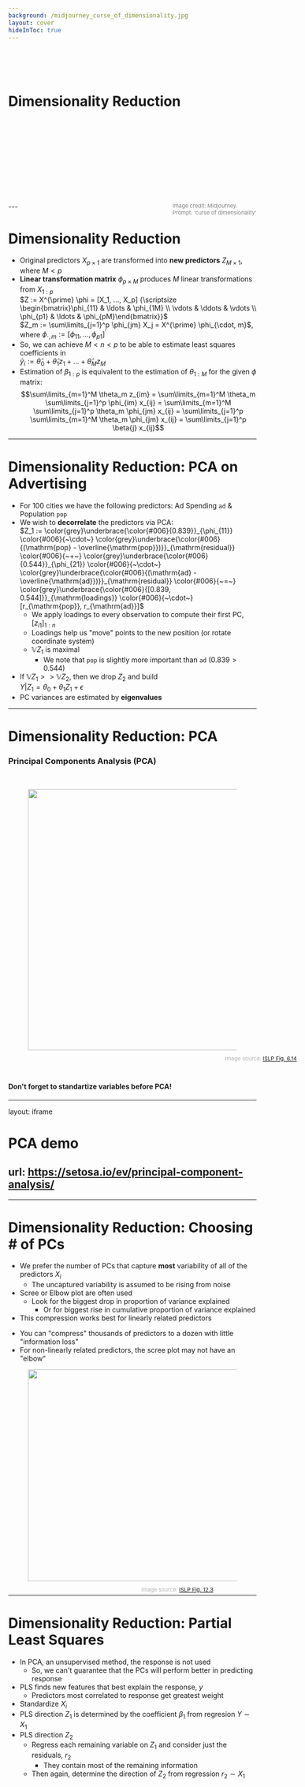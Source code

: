 ```yaml
---
background: /midjourney_curse_of_dimensionality.jpg
layout: cover
hideInToc: true
---
```

<br>
<br>
<br>

# Dimensionality Reduction

<div>
<br>
<br>
<br>
<br>
<br>
<br>
<br>
<br>
<br>
<br>
<span style="color:gray; font-size: 11px; float: right;">Image credit: Midjourney.<br> Prompt: ‘curse of dimensionality'
</span>
</div>
---

# Dimensionality Reduction

* Original predictors $X_{p \times 1}$ are transformed into **new predictors** $Z_{M \times 1}$, where $M < p$
* **Linear transformation matrix** $\phi_{p \times M}$ produces $M$ linear transformations from $X_{1:p}$ <br>
$Z := X^{\prime} \phi = [X_1, ..., X_p] {\scriptsize \begin{bmatrix}\phi_{11} & \ldots & \phi_{1M} \\ \vdots & \ddots & \vdots \\ \phi_{p1} & \ldots & \phi_{pM}\end{bmatrix}}$ <br>
$Z_m := \sum\limits_{j=1}^p \phi_{jm} X_j = X^{\prime} \phi_{\cdot, m}$, where $\phi_{\cdot, m} := [\phi_{11}, ..., \phi_{p1}]^{\prime}$
* So, we can achieve $M < n < p$ to be able to estimate least squares coefficients in <br> $\hat{y}_i := \hat{\theta}_0 + \hat{\theta}_1 z_1 + ... + \hat{\theta}_M z_M$
* Estimation of $\beta_{1:p}$ is equivalent to the estimation of $\theta_{1:M}$ for the given $\phi$ matrix:
$$\sum\limits_{m=1}^M \theta_m z_{im} = \sum\limits_{m=1}^M \theta_m \sum\limits_{j=1}^p \phi_{im} x_{ij} = \sum\limits_{m=1}^M \sum\limits_{j=1}^p \theta_m \phi_{jm} x_{ij} = \sum\limits_{j=1}^p \sum\limits_{m=1}^M \theta_m \phi_{jm} x_{ij} = \sum\limits_{j=1}^p \beta{j} x_{ij}$$

---

# Dimensionality Reduction: PCA on Advertising

* For $100$ cities we have the following predictors: Ad Spending ``ad`` & Population ``pop``
* We wish to **decorrelate** the predictors via PCA: <br>
$Z_1 :=
\color{grey}\underbrace{\color{#006}{0.839}}_{\phi_{11}}
\color{#006}{~\cdot~}
\color{grey}\underbrace{\color{#006}{(\mathrm{pop} - \overline{\mathrm{pop}})}}_{\mathrm{residual}}
\color{#006}{~+~}
\color{grey}\underbrace{\color{#006}{0.544}}_{\phi_{21}}
\color{#006}{~\cdot~}
\color{grey}\underbrace{\color{#006}{(\mathrm{ad} - \overline{\mathrm{ad}})}}_{\mathrm{residual}}
\color{#006}{~=~}
\color{grey}\underbrace{\color{#006}{[0.839, 0.544]}}_{\mathrm{loadings}}
\color{#006}{~\cdot~} [r_{\mathrm{pop}}, r_{\mathrm{ad}}]$
	* We apply loadings to every observation to compute their first PC, $[z_{i1}]_{1:n}$
	* Loadings help us "move" points to the new position (or rotate coordinate system)
	* $\mathbb{V}Z_1$ is maximal
		* We note that ``pop`` is slightly more important than ``ad`` ($0.839 > 0.544$)
* If $\mathbb{V}Z_1 >> \mathbb{V}Z_2$, then we drop $Z_2$ and build <br> $Y | Z_1 = \theta_0 + \theta_1 Z_1 + \epsilon$
* PC variances are estimated by **eigenvalues**

---

# Dimensionality Reduction: PCA
### Principal Components Analysis (PCA)

<br>
<figure>
  <img src="/ISLP_figure_6.14.svg" style="width: 530px !important;">
  <figcaption style="color:#b3b3b3ff; font-size: 11px; position: relative; top: 10px; left: 400px;">Image source:
    <a href="https://hastie.su.domains/ISLP/ISLP_website.pdf#page=262">ISLP Fig. 6.14</a>
  </figcaption>
</figure>
<br>

#### Don't forget to standartize variables before PCA!

---
layout: iframe

# PCA demo
url: https://setosa.io/ev/principal-component-analysis/
---

---

# Dimensionality Reduction: Choosing # of PCs

* We prefer the number of PCs that capture **most** variability of all of the predictors $X_i$
	* The uncaptured variability is assumed to be rising from noise
* Scree or Elbow plot are often used
	* Look for the biggest drop in proportion of variance explained
		* Or for biggest rise in cumulative proportion of variance explained
* This compression works best for linearly related predictors

<div class="grid grid-cols-[7fr_8fr] gap-1">
<div>

* You can "compress" thousands of predictors to a dozen with little "information loss"
* For non-linearly related predictors, the scree plot may not have an "elbow"
</div>
<div>
<figure>
  <img src="/ISLP_figure_12.3.svg" style="width: 430px !important;">
  <figcaption style="color:#b3b3b3ff; font-size: 11px; position: relative; top: 10px; left: 230px;">Image source:
    <a href="https://hastie.su.domains/ISLP/ISLP_website.pdf#page=518">ISLP Fig. 12.3</a>
  </figcaption>
</figure>
</div>
</div>

---

# Dimensionality Reduction: Partial Least Squares

* In PCA, an unsupervised method, the response is not used
	* So, we can't guarantee that the PCs will perform better in predicting response
* PLS finds new features that best explain the response, $y$
	* Predictors most correlated to response get greatest weight
* Standardize $X_i$
* PLS direction $Z_1$ is determined by the coefficient $\beta_1$ from regresion $Y \sim X_1$
* PLS direction $Z_2$
	* Regress each remaining variable on $Z_1$ and consider just the residuals, $r_2$
		* They contain most of the remaining information
	* Then again, determine the direction of $Z_2$ from regression $r_2 \sim X_1$